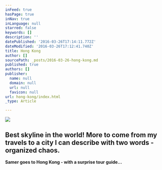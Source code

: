 ```yaml
---
inFeed: true
hasPage: true
inNav: true
inLanguage: null
starred: false
keywords: []
description: ''
datePublished: '2016-03-26T17:14:11.772Z'
dateModified: '2016-03-26T17:12:41.740Z'
title: Hong Kong
author: []
sourcePath: _posts/2016-03-26-hong-kong.md
published: true
authors: []
publisher:
  name: null
  domain: null
  url: null
  favicon: null
url: hong-kong/index.html
_type: Article

---
```

![](https://the-grid-user-content.s3-us-west-2.amazonaws.com/d6e6b889-0a0f-4937-a213-9765d159cc67.jpg)

## Best skyline in the world! More to come from my travels to a city I can describe with two words - organized chaos.

**Samer goes to Hong Kong - with a surprise tour guide...**